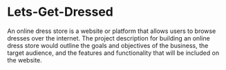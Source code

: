 # Lets-Get-Dressed
An online dress store is a website or platform that allows users to browse dresses over the internet. The project description for building an online dress store would outline the goals and objectives of the business, the target audience, and the features and functionality that will be included on the website.
